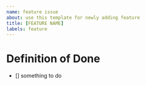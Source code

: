 ```yaml
---
name: feature issue
about: use this template for newly adding feature
title: [FEATURE NAME]
labels: feature
---
```


# Definition of Done

- [] something to do
